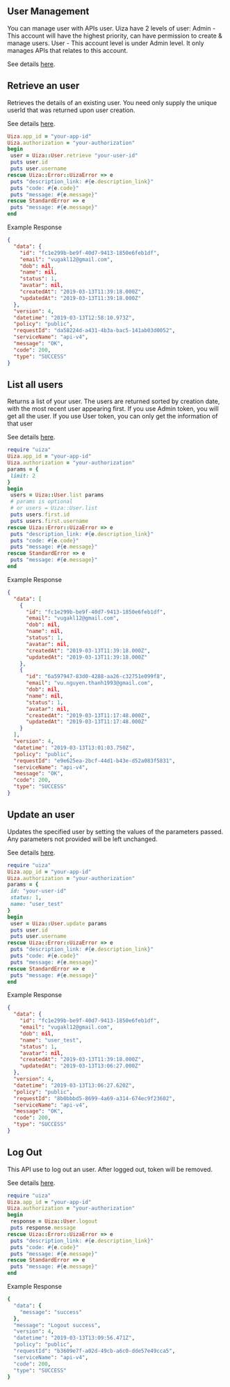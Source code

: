 ## User Management
You can manage user with APIs user. Uiza have 2 levels of user:
  Admin - This account will have the highest priority, can have permission to create & manage users.
  User - This account level is under Admin level. It only manages APIs that relates to this account.

 See details [here](https://docs.uiza.io/#user-management).

 ## Retrieve an user
Retrieves the details of an existing user.
You need only supply the unique userId that was returned upon user creation.

 See details [here](https://docs.uiza.io/#retrieve-an-user).

 ```ruby
 Uiza.app_id = "your-app-id"
Uiza.authorization = "your-authorization"
 begin
  user = Uiza::User.retrieve "your-user-id"
  puts user.id
  puts user.username
rescue Uiza::Error::UizaError => e
  puts "description_link: #{e.description_link}"
  puts "code: #{e.code}"
  puts "message: #{e.message}"
rescue StandardError => e
  puts "message: #{e.message}"
end
```

 Example Response
```json
{
  "data": {
    "id": "fc1e299b-be9f-40d7-9413-1850e6feb1df",
    "email": "vugakl12@gmail.com",
    "dob": nil,
    "name": nil,
    "status": 1,
    "avatar": nil,
    "createdAt": "2019-03-13T11:39:18.000Z",
    "updatedAt": "2019-03-13T11:39:18.000Z"
  },
  "version": 4,
  "datetime": "2019-03-13T12:58:10.973Z",
  "policy": "public",
  "requestId": "da58224d-a431-4b3a-bac5-141ab03d0052",
  "serviceName": "api-v4",
  "message": "OK",
  "code": 200,
  "type": "SUCCESS"
}
```

 ## List all users
Returns a list of your user. The users are returned sorted by creation date, with the most recent user appearing first.
If you use Admin token, you will get all the user.
If you use User token, you can only get the information of that user

 See details [here](https://docs.uiza.io/#list-all-users).

 ```ruby
require "uiza"
 Uiza.app_id = "your-app-id"
Uiza.authorization = "your-authorization"
 params = {
  limit: 2
}
 begin
  users = Uiza::User.list params
  # params is optional
  # or users = Uiza::User.list
  puts users.first.id
  puts users.first.username
rescue Uiza::Error::UizaError => e
  puts "description_link: #{e.description_link}"
  puts "code: #{e.code}"
  puts "message: #{e.message}"
rescue StandardError => e
  puts "message: #{e.message}"
end
```

 Example Response
```json
{
  "data": [
    {
      "id": "fc1e299b-be9f-40d7-9413-1850e6feb1df",
      "email": "vugakl12@gmail.com",
      "dob": nil,
      "name": nil,
      "status": 1,
      "avatar": nil,
      "createdAt": "2019-03-13T11:39:18.000Z",
      "updatedAt": "2019-03-13T11:39:18.000Z"
    },
    {
      "id": "6a597947-83d0-4288-aa26-c32751e099f8",
      "email": "vu.nguyen.thanh1993@gmail.com",
      "dob": nil,
      "name": nil,
      "status": 1,
      "avatar": nil,
      "createdAt": "2019-03-13T11:17:48.000Z",
      "updatedAt": "2019-03-13T11:17:48.000Z"
    }
  ],
  "version": 4,
  "datetime": "2019-03-13T13:01:03.750Z",
  "policy": "public",
  "requestId": "e9e625ea-2bcf-44d1-b43e-d52a083f5831",
  "serviceName": "api-v4",
  "message": "OK",
  "code": 200,
  "type": "SUCCESS"
}
```

 ## Update an user
Updates the specified user by setting the values of the parameters passed. Any parameters not provided will be left unchanged.

 See details [here](https://docs.uiza.io/#update-an-user).

 ```ruby
require "uiza"
 Uiza.app_id = "your-app-id"
Uiza.authorization = "your-authorization"
 params = {
  id: "your-user-id"
  status: 1,
  name: "user_test"
}
 begin
  user = Uiza::User.update params
  puts user.id
  puts user.username
rescue Uiza::Error::UizaError => e
  puts "description_link: #{e.description_link}"
  puts "code: #{e.code}"
  puts "message: #{e.message}"
rescue StandardError => e
  puts "message: #{e.message}"
end
```

 Example Response
```json
{
  "data": {
    "id": "fc1e299b-be9f-40d7-9413-1850e6feb1df",
    "email": "vugakl12@gmail.com",
    "dob": nil,
    "name": "user_test",
    "status": 1,
    "avatar": nil,
    "createdAt": "2019-03-13T11:39:18.000Z",
    "updatedAt": "2019-03-13T13:06:27.000Z"
  },
  "version": 4,
  "datetime": "2019-03-13T13:06:27.620Z",
  "policy": "public",
  "requestId": "8b0bbbd5-8699-4a69-a314-674ec9f23602",
  "serviceName": "api-v4",
  "message": "OK",
  "code": 200,
  "type": "SUCCESS"
}
```

 ## Log Out
This API use to log out an user. After logged out, token will be removed.

 See details [here](https://docs.uiza.io/#log-out).

 ```ruby
require "uiza"
 Uiza.app_id = "your-app-id"
Uiza.authorization = "your-authorization"
 begin
  response = Uiza::User.logout
  puts response.message
rescue Uiza::Error::UizaError => e
  puts "description_link: #{e.description_link}"
  puts "code: #{e.code}"
  puts "message: #{e.message}"
rescue StandardError => e
  puts "message: #{e.message}"
end
```

 Example Response
```ruby
{
  "data": {
    "message": "success"
  },
  "message": "Logout success",
  "version": 4,
  "datetime": "2019-03-13T13:09:56.471Z",
  "policy": "public",
  "requestId": "b3609e7f-a02d-49cb-a6c0-dde57e49cca5",
  "serviceName": "api-v4",
  "code": 200,
  "type": "SUCCESS"
}
```
